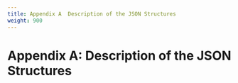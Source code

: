 ```yaml
---
title: Appendix A  Description of the JSON Structures
weight: 900
---
```


 
# Appendix A: Description of the JSON Structures 

